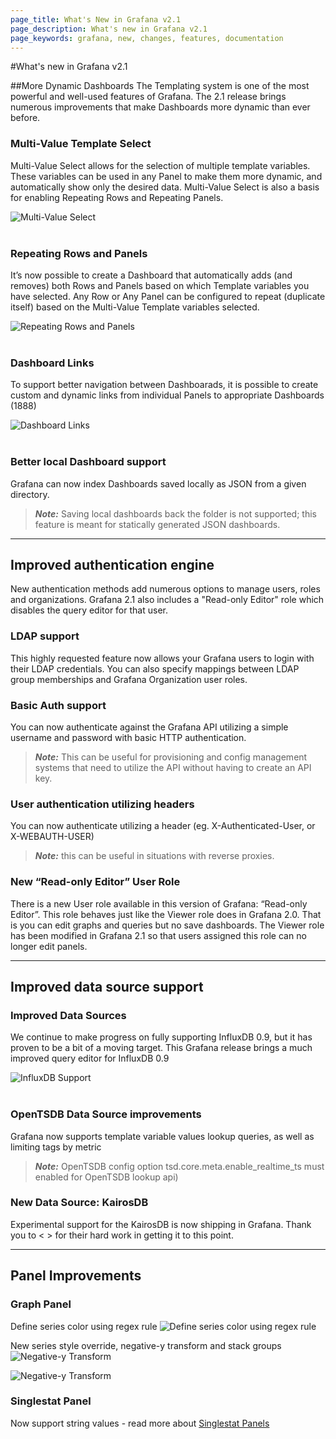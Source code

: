 ```yaml
---
page_title: What's New in Grafana v2.1
page_description: What's new in Grafana v2.1
page_keywords: grafana, new, changes, features, documentation
---
```


#What's new in Grafana v2.1

##More Dynamic Dashboards
The Templating system is one of the most powerful and well-used features of Grafana. The 2.1 release brings numerous improvements that make Dashboards more dynamic than ever before.

### Multi-Value Template Select
Multi-Value Select allows for the selection of multiple template variables.
These variables can be used in any Panel to make them more dynamic, and automatically show only the desired data.
Multi-Value Select is also a basis for enabling Repeating Rows and Repeating Panels.

![Multi-Value Select](/img/v2/multi-select.gif "Multi-Value Select")
<br/><br/>

### Repeating Rows and Panels
It’s now possible to create a Dashboard that automatically adds (and removes) both Rows and Panels based on which Template variables you have selected.
Any Row or Any Panel can be configured to repeat (duplicate itself) based on the Multi-Value Template variables selected.

![Repeating Rows and Panels](/img/v2/panel-row-repeat.gif "Repeating Rows and Panels")
<br/><br/>

### Dashboard Links
To support better navigation between Dashboarads, it is possible to create custom and dynamic links from individual Panels to appropriate Dashboards (1888)

![Dashboard Links](/img/v2/panel-link.png "Dashboard Links")
<br/><br/>

### Better local Dashboard support
Grafana can now index Dashboards saved locally as JSON from a given directory.

> ***Note:*** Saving local dashboards back the folder is not supported; this feature is meant for statically generated JSON dashboards.

- - -

## Improved authentication engine
New authentication methods add numerous options to manage users, roles and organizations. Grafana 2.1 also includes a "Read-only Editor" role which disables the query editor for that user.

### LDAP support
This highly requested feature now allows your Grafana users to login with their LDAP credentials. You can also specify mappings between LDAP group memberships and Grafana Organization user roles.

### Basic Auth support
You can now authenticate against the Grafana API utilizing a simple username and password with basic HTTP authentication.

> ***Note:*** This can be useful for provisioning and config management systems that need to utilize the API without having to create an API key.


### User authentication utilizing headers
You can now authenticate utilizing a header (eg. X-Authenticated-User, or X-WEBAUTH-USER)

> ***Note:*** this can be useful in situations with reverse proxies.


### New “Read-only Editor” User Role
There is a new User role available in this version of Grafana: “Read-only Editor”. This role behaves just like the Viewer role does in Grafana 2.0.
That is you can edit graphs and queries but no save dashboards. The Viewer role has been modified in Grafana 2.1 so that users assigned this role
can no longer edit panels.

- - -

## Improved data source support

### Improved Data Sources
We continue to make progress on fully supporting InfluxDB 0.9, but it has proven to be a bit of a moving target. This Grafana release brings a much improved query editor for InfluxDB 0.9

![InfluxDB Support](/img/v2/influx-query.gif "InfluxDB Support")
<br/><br/>


### OpenTSDB Data Source improvements
Grafana now supports template variable values lookup queries, as well as limiting tags by metric

> ***Note:*** OpenTSDB config option tsd.core.meta.enable_realtime_ts must enabled for OpenTSDB lookup api)


### New Data Source: KairosDB
Experimental support for the KairosDB is now shipping in Grafana. Thank you to < > for their hard work in getting it to this point.

- - -

## Panel Improvements

### Graph Panel
Define series color using regex rule
![Define series color using regex rule  ](/img/v2/regex_color.gif "Define series color using regex rule  ")

New series style override, negative-y transform and stack groups
![Negative-y Transform](/img/v2/negative-y.png "Negative-y Transform")

![Negative-y Transform](/img/v2/negative-y-form.png "Negative-y Transform")

### Singlestat Panel
Now support string values - read more about [Singlestat Panels](../reference/singlestat.md)
